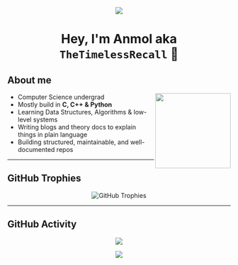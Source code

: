 <p align="center">
  <img src="https://capsule-render.vercel.app/api?type=waving&color=gradient&text=Welcome%20&height=100&section=header"/>
</p>

<h1 align="center">
  Hey, I'm Anmol aka <code>TheTimelessRecall</code> 👾
</h1>

## About me

<img align="right" src="https://media.giphy.com/media/NytMLKyiaIh6VH9SPm/giphy.gif" width="170" />

-  Computer Science undergrad
-  Mostly build in **C, C++ & Python**
-  Learning Data Structures, Algorithms & low-level systems
-  Writing blogs and theory docs to explain things in plain language
-  Building structured, maintainable, and well-documented repos

---

## GitHub Trophies
<p align="center">
  <img src="https://github-profile-trophy.vercel.app/?username=TheTimelessRecall&theme=darkhub&no-frame=true&margin-w=5&margin-h=5" alt="GitHub Trophies" />
</p>

---

## GitHub Activity

<p align="center">
  <img src="https://github-readme-activity-graph.vercel.app/graph?username=TheTimelessRecall&theme=github-compact" />
</p>


<p align="center">
  <img src="https://readme-typing-svg.demolab.com?font=Fira+Code&size=22&pause=1000&center=true&vCenter=true&width=435&lines=Writing+code...;Breaking+it...;Trying+to+fix+it..." />
</p>
